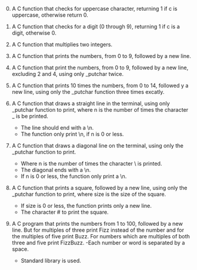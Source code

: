 0. A C function that checks for uppercase character, returning 1 if c is uppercase, otherwise return 0.

1. A C function that checks for a digit (0 through 9), returning 1 if c is a digit, otherwise 0.

2. A C function that multiplies two integers.

3. A C function that prints the numbers, from 0 to 9, followed by a new line.

4. A C function that print the numbers, from 0 to 9, followed by a new line, excluding 2 and 4, using only _putchar twice.

5. A C function that prints 10 times the numbers, from 0 to 14, followed y a new line, using only the _putchar function three times excatly.

6. A C function that draws a straight line in the terminal, using only _putchar function to print, where n is the number of times the character _ is be printed.
   - The line should end with a \n.
   - The function only print \n, if n is 0 or less.

7. A C function that draws a diagonal line on the terminal, using only the _putchar function to print.
   - Where n is the number of times the character \ is printed.
   - The diagonal ends with a \n.
   - If n is 0 or less, the function only print a \n.

8. A C function that prints a square, followed by a new line, using only the _putchar function to print, where size is the size of the square.
   - If size is 0 or less, the function prints only a new line.
   - The character # to print the square.

9. A C program that prints the numbers from 1 to 100, followed by a new line. But for multiples of three print Fizz instead of the number and for the multiples of five print Buzz. For numbers which are multiples of both three and five print FizzBuzz.
   -Each number or word is separated by a space.
   - Standard library is used.
